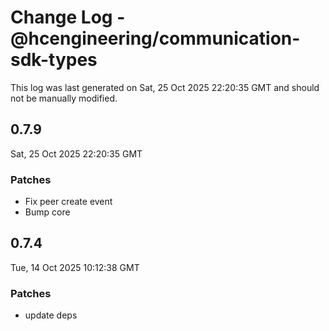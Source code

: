 # Change Log - @hcengineering/communication-sdk-types

This log was last generated on Sat, 25 Oct 2025 22:20:35 GMT and should not be manually modified.

## 0.7.9
Sat, 25 Oct 2025 22:20:35 GMT

### Patches

- Fix peer create event
- Bump core

## 0.7.4
Tue, 14 Oct 2025 10:12:38 GMT

### Patches

- update deps


